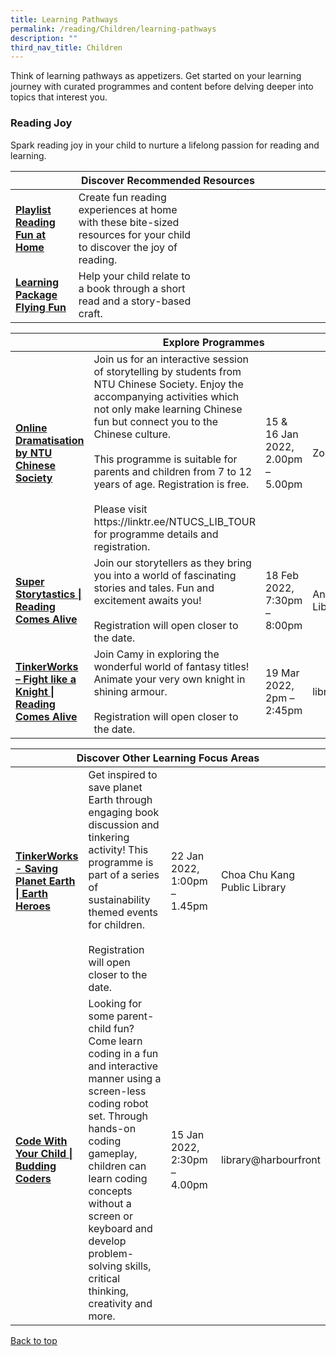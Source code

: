 ```yaml
---
title: Learning Pathways
permalink: /reading/Children/learning-pathways
description: ""
third_nav_title: Children
---
```

<style type="text/css">
/* Links */
.content a { color: #322987; }
.content a:focus,
.content a:hover { color: #28216c; }

/* Button Outline */
.bp-button { padding-left: 1.5rem; padding-right: 1.5rem; }
.bp-button.is-primary-outline { border: 1px solid #322987; color: #322987; background-color: transparent; text-decoration: none; }
.bp-button.is-primary-outline:focus,
.bp-button.is-primary-outline:hover { border: 1px solid #322987; color: #cff2e8; background-color: #322987; text-decoration: none; }

/* Responsive Iframe */
.responsive-iframe { position: absolute; top: 0; left: 0; bottom: 0; right: 0; width: 100%; height: 100%; }
.responsive-iframe-container { position: relative; overflow: hidden; width: 100%; }
.responsive-iframe-container.ratio-16by9 { padding-top: 56.25%; }
.responsive-iframe-container.ratio-4by3 { padding-top: 75%; }
.responsive-iframe-container.ratio-3by2 { padding-top: 66.66%; }
.responsive-iframe-container.ratio-1by1 { padding-top: 100%; }
</style>

Think of learning pathways as appetizers. Get started on your learning journey with curated programmes and content before delving deeper into topics that interest you.

<h3><b> Reading Joy</b></h3>
Spark reading joy in your child to nurture a lifelong passion for reading and learning.
<td>

<div class="horizontal-scroll margin--bottom--lg">
  <table class="generic-table">
    <thead>
      <tr>
        <th colspan="4" class="is-uppercase has-weight-normal ">Discover Recommended Resources</th>
      </tr>
    </thead>
    <tbody>
<tr>
        <td style="width: 20%;"><a href="/reading/children/content" target="_blank"><b>Playlist Reading Fun at Home</b></a></td>
        <td style="width: 40%;">Create fun reading experiences at home with these bite-sized resources for your child to discover the joy of reading.</td>
        <td style="width: 20%;"> </td>
        <td style="width: 20%;"> </td>
      </tr>      
<tr>
        <td><a href="/reading/children/content"><b>Learning Package Flying Fun</b></a></td>
        <td>Help your child relate to a book through a short read and a story-based craft. </td>
        <td></td>
        <td> </td>
      </tr>
    </tbody>
  </table>
</div>

<div class="horizontal-scroll margin--bottom--lg">
  <table class="generic-table">
    <thead>
      <tr>
        <th colspan="4" class="is-uppercase has-weight-normal ">Explore Programmes</th>
      </tr>
    </thead>
    <tbody>
      <tr>
        <td style="width: 20%;"><a href="https://linktr.ee/NTUCS_LIB_TOUR" target="_blank"><b> Online Dramatisation by NTU Chinese Society</b></a></td>
        <td style="width: 40%;"> Join us for an interactive session of storytelling by students from NTU Chinese Society. Enjoy the accompanying activities which not only make learning Chinese fun but connect you to the Chinese culture. 
<br><br>This programme is suitable for parents and children from 7 to 12 years of age. Registration is free. <br><br>Please visit https://linktr.ee/NTUCS_LIB_TOUR for programme details and registration. </td>
        <td style="width: 20%;"> 15 & 16 Jan 2022,<br>2.00pm – 5.00pm</td>
        <td style="width: 20%;">Zoom</td>
      </tr>
<tr>
<td><a href="https://www.eventbrite.sg/o/golibrary-national-library-board-singapore-26735252849#search" target="_blank"><b> Super Storytastics | Reading Comes Alive</b></a></td>
        <td> Join our storytellers as they bring you into a world of fascinating stories and tales. Fun and excitement awaits you! 
					<br><br> Registration will open closer to the date.</td>
        <td>18 Feb 2022, <br>7:30pm – 8:00pm</td>
        <td>Ang Mo Kio Public Library</td>
      </tr>
<tr>
<td><a href="https://www.eventbrite.sg/o/golibrary-national-library-board-singapore-26735252849#search" target="_blank"><b>TinkerWorks – Fight like a Knight | Reading Comes Alive</b></a></td>
        <td>Join Camy in exploring the wonderful world of fantasy titles! Animate your very own knight in shining armour. 
					<br><br> Registration will open closer to the date.</td>
        <td>19 Mar 2022, <br>2pm – 2:45pm</td>
        <td>library@harbourfront</td>
      </tr>
    </tbody>
  </table>
</div>

<div class="horizontal-scroll margin--bottom--lg">
  <table class="generic-table">
    <thead>
      <tr>
        <th colspan="4" class="is-uppercase has-weight-normal ">Discover Other Learning Focus Areas</th>
      </tr>
    </thead>
    <tbody>
<tr>
      <td style="width: 20%;"><a href="https://www.eventbrite.sg/e/cckpl-tinkerworks-saving-planet-earth-earth-heroes-registration-221849446667?aff=ebdssbdestsearch" target="_blank"><b>TinkerWorks - Saving Planet Earth | Earth Heroes</b></a></td>
        <td style="width: 40%;">Get inspired to save planet Earth through engaging book discussion and tinkering activity! This programme is part of a series of sustainability themed events for children.
					<br><br> Registration will open closer to the date.</td>
        <td style="width: 20%;"> 22 Jan 2022,<br>1:00pm – 1.45pm</td>
        <td style="width: 20%;">Choa Chu Kang Public Library</td>
      </tr>
<tr>
<td style="width: 20%;"><a href="https://www.eventbrite.sg/o/golibrary-national-library-board-singapore-26735252849#search" target="_blank"><b>Code With Your Child | Budding Coders</b></a></td>
        <td style="width: 40%;">Looking for some parent-child fun? Come learn coding in a fun and interactive manner using a screen-less coding robot set. Through hands-on coding gameplay, children can learn coding concepts without a screen or keyboard and develop problem-solving skills, critical thinking, creativity and more.</td>
        <td style="width: 20%;"> 15 Jan 2022,<br>2:30pm – 4.00pm</td>
        <td style="width: 20%;"> library@harbourfront</td>
      </tr>
  </tbody>
  </table>
</div>

<p class="has-text-right margin--top--xl"><a href="#main-content">Back to top</a></p>